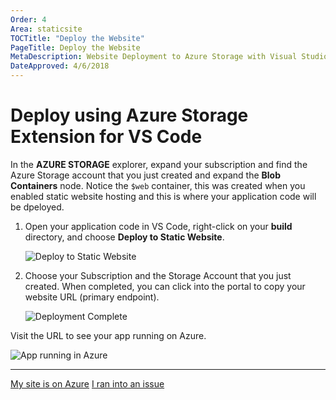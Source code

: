```yaml
---
Order: 4
Area: staticsite
TOCTitle: "Deploy the Website"
PageTitle: Deploy the Website
MetaDescription: Website Deployment to Azure Storage with Visual Studio Code
DateApproved: 4/6/2018
---
```

# Deploy using Azure Storage Extension for VS Code

In the **AZURE STORAGE** explorer, expand your subscription and find the Azure Storage account that you just created and expand the **Blob Containers** node. Notice the `$web` container, this was created when you enabled static website hosting and this is where your application code will be dpeloyed.

1. Open your application code in VS Code, right-click on your **build** directory, and choose **Deploy to Static Website**.

    ![Deploy to Static Website](images/static-website/deploy-build.png)

1. Choose your Subscription and the Storage Account that you just created. When completed, you can click into the portal to copy your website URL (primary endpoint).

    ![Deployment Complete](images/static-website/deployment-complete.png)

Visit the URL to see your app running on Azure.

![App running in Azure](images/static-website/azure-app.png)

----

<a class="tutorial-next-btn" href="/tutorials/static-website/code-change">My site is on Azure</a> <a class="tutorial-feedback-btn" onclick="reportIssue('node-deployment-staticwebsite', 'deploy-explorer')" href="javascript:void(0)">I ran into an issue</a>
